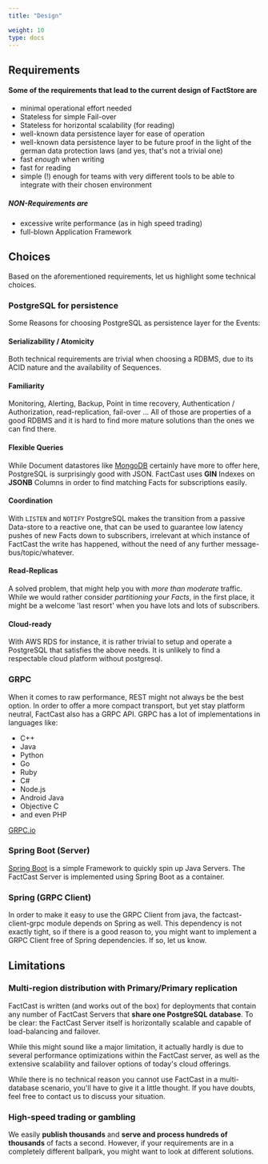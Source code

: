 ```yaml
---
title: "Design"

weight: 10
type: docs
---
```


## Requirements

#### Some of the requirements that lead to the current design of FactStore are

- minimal operational effort needed
- Stateless for simple Fail-over
- Stateless for horizontal scalability (for reading)
- well-known data persistence layer for ease of operation
- well-known data persistence layer to be future proof in the light of the german data protection laws (and yes, that's not a trivial one)
- fast _enough_ when writing
- fast for reading
- simple (!) enough for teams with very different tools to be able to integrate with their chosen environment

##### NON-Requirements are

- excessive write performance (as in high speed trading)
- full-blown Application Framework

## Choices

Based on the aforementioned requirements, let us highlight some technical choices.

### PostgreSQL for persistence

Some Reasons for choosing PostgreSQL as persistence layer for the Events:

#### Serializability / Atomicity

Both technical requirements are trivial when choosing a RDBMS, due to its ACID nature and the availability of Sequences.

#### Familiarity

Monitoring, Alerting, Backup, Point in time recovery, Authentication / Authorization, read-replication, fail-over ... All of those are properties of a good RDBMS and it is hard to find more mature solutions than the ones we can find there.

#### Flexible Queries

While Document datastores like [MongoDB](https://mongodb.com) certainly have more to offer here, PostgreSQL is surprisingly good with JSON. FactCast uses **GIN** Indexes on **JSONB** Columns in order to find matching Facts for subscriptions easily.

#### Coordination

With `LISTEN` and `NOTIFY` PostgreSQL makes the transition from a passive Data-store to a reactive one, that can be used to guarantee low latency pushes of new Facts down to subscribers, irrelevant at which instance of FactCast the write has happened, without the need of any further message-bus/topic/whatever.

#### Read-Replicas

A solved problem, that might help you with _more than moderate_ traffic. While we would rather consider _partitioning your Facts_, in the first place, it might be a welcome 'last resort' when you have lots and lots of subscribers.

#### Cloud-ready

With AWS RDS for instance, it is rather trivial to setup and operate a PostgreSQL that satisfies the above needs. It is unlikely to find a respectable cloud platform without postgresql.

### GRPC

When it comes to raw performance, REST might not always be the best option. In order to offer a more compact transport, but yet stay platform neutral, FactCast also has a GRPC API.
GRPC has a lot of implementations in languages like:

- C++
- Java
- Python
- Go
- Ruby
- C#
- Node.js
- Android Java
- Objective C
- and even PHP

[GRPC.io](http://www.grpc.io/)

### Spring Boot (Server)

[Spring Boot](https://projects.spring.io/spring-boot/) is a simple Framework to quickly spin up Java Servers. The FactCast Server is implemented using Spring Boot as a container.

### Spring (GRPC Client)

In order to make it easy to use the GRPC Client from java, the factcast-client-grpc module depends on Spring as well. This dependency is not exactly tight, so if there is a good reason to, you might want to implement a GRPC Client free of Spring dependencies. If so, let us know.

## Limitations

### Multi-region distribution with Primary/Primary replication

FactCast is written (and works out of the box) for deployments that contain any number of FactCast Servers that <b>share
one PostgreSQL database</b>. To be clear: the FactCast Server itself is horizontally scalable and capable of load-balancing and failover.

While this might sound like a major limitation, it actually hardly is due to several performance
optimizations within the FactCast server, as well as the extensive scalability and failover options of today's cloud
offerings.

While there is no technical reason you cannot use FactCast in a multi-database scenario, you'll have to give it a little thought.
If you have doubts, feel free to contact us to discuss your situation.

### High-speed trading or gambling

We easily **publish thousands** and **serve and process hundreds of thousands** of facts a second. However, if your requirements are in a
completely different ballpark, you might want to look at different solutions.

